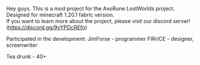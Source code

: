 Hey guys. 
This is a mod project for the AxoRune LostWorlds project. 
Designed for minecraft 1.20.1 fabric version.  
If you want to learn more about the project, please visit our discord server! 
(https://discord.gg/9yYPDcREfn)

Participated in the development:
JimForse - programmer
FIRrICE - designer, screenwriter

Tea drunk - 40+

